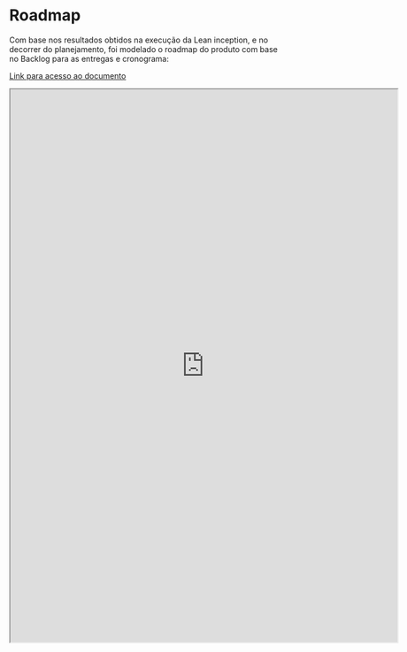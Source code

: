 # Roadmap

Com base nos resultados obtidos na execução da Lean inception, e no decorrer do planejamento, foi modelado o roadmap do produto com base no Backlog para as entregas e cronograma:

[Link para acesso ao documento](https://docs.google.com/spreadsheets/d/1QFufB5dT4bJi0Jlgng4kdLVCna9w9yZ8VPwnjHt_6aE/edit?usp=sharing)

 <iframe height="1000px" width="700px" src="https://docs.google.com/spreadsheets/d/1QFufB5dT4bJi0Jlgng4kdLVCna9w9yZ8VPwnjHt_6aE/edit#gid=1926943748?widget=true&amp;headers=false"></iframe>
